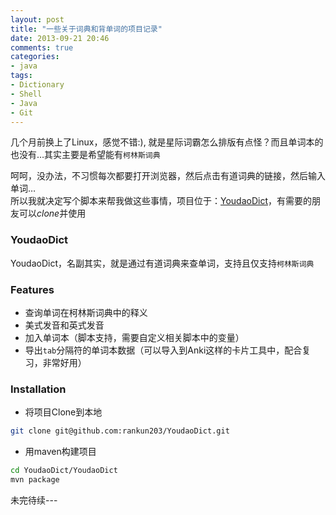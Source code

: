```yaml
---
layout: post
title: "一些关于词典和背单词的项目记录"
date: 2013-09-21 20:46
comments: true
categories:
- java
tags:
- Dictionary
- Shell
- Java
- Git
---
```


几个月前换上了Linux，感觉不错:), 就是星际词霸怎么排版有点怪？而且单词本的也没有…其实主要是希望能有`柯林斯词典`

呵呵，没办法，不习惯每次都要打开浏览器，然后点击有道词典的链接，然后输入单词…  
所以我就决定写个脚本来帮我做这些事情，项目位于：[YoudaoDict][]，有需要的朋友可以*clone*并使用

### YoudaoDict
YoudaoDict，名副其实，就是通过有道词典来查单词，支持且仅支持`柯林斯词典`
### Features
-  查询单词在柯林斯词典中的释义
-  美式发音和英式发音
-  加入单词本（脚本支持，需要自定义相关脚本中的变量）
-  导出`tab`分隔符的单词本数据（可以导入到Anki这样的卡片工具中，配合复习，非常好用）
<!--more-->
### Installation
-  将项目Clone到本地
```bash
git clone git@github.com:rankun203/YoudaoDict.git
```
-  用maven构建项目
```bash
cd YoudaoDict/YoudaoDict
mvn package
```
未完待续---


[YoudaoDict]: https://github.com/rankun203/YoudaoDict

